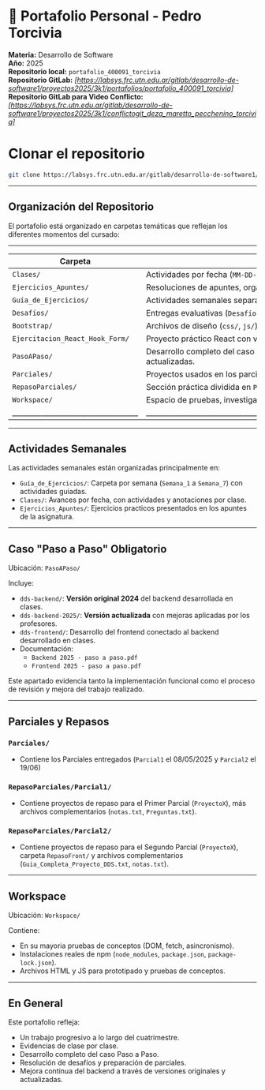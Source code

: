 # 📘 Portafolio Personal - Pedro Torcivia

**Materia:** Desarrollo de Software  
**Año:** 2025  
**Repositorio local:** `portafolio_400091_torcivia`  
**Repositorio GitLab:** _[https://labsys.frc.utn.edu.ar/gitlab/desarrollo-de-software1/proyectos2025/3k1/portafolios/portafolio_400091_torcivia]_
**Repositorio GitLab para Video Conflicto:** _[https://labsys.frc.utn.edu.ar/gitlab/desarrollo-de-software1/proyectos2025/3k1/conflictogit_deza_maretto_pecchenino_torcivia]_

# Clonar el repositorio
```bash
git clone https://labsys.frc.utn.edu.ar/gitlab/desarrollo-de-software1/proyectos2025/3k1/portafolios/portafolio_400091_torcivia.git
```
---

## Organización del Repositorio

El portafolio está organizado en carpetas temáticas que reflejan los diferentes momentos del cursado:
______________________________________________________________________________________________________________________________________
| Carpeta                           | Contenido principal                                                                            |
|-----------------------------------|------------------------------------------------------------------------------------------------|
| `Clases/`                         | Actividades por fecha (`MM-DD-YY`) con contenidos dados en clase.                              |
| `Ejercicios_Apuntes/`             | Resoluciones de apuntes, organizados por número (`ApunteX`).                                   |
| `Guía_de_Ejercicios/`             | Actividades semanales separadas (Seoarados por `SemanaX`).                                     |
| `Desafíos/`                       | Entregas evaluativas (`Desafío1`, `Desafío2`).                                                 |
| `Bootstrap/`                      | Archivos de diseño (`css/`, `js/`) para uso en proyectos web.                                  |
| `Ejercitacion_React_Hook_Form/`   | Proyecto práctico React con validación de formularios. Incluye `frontend/` y `backend/`.       |
| `PasoAPaso/`                      | Desarrollo completo del caso obligatorio Paso a Paso, con versiones originales y actualizadas. |
| `Parciales/`                      | Proyectos usados en los parciales.                                                             |
| `RepasoParciales/`                | Sección práctica dividida en `Parcial1/` y `Parcial2/`.                                        |
| `Workspace/`                      | Espacio de pruebas, investigaciones y entorno de desarrollo.                                   |
|___________________________________|________________________________________________________________________________________________|
---

## Actividades Semanales

Las actividades semanales están organizadas principalmente en:

- `Guía_de_Ejercicios/`: Carpeta por semana (`Semana_1` a `Semana_7`) con actividades guiadas.
- `Clases/`: Avances por fecha, con actividades y anotaciones por clase.
- `Ejercicios_Apuntes/`: Ejercicios practicos presentados en los apuntes de la asignatura.

---

## Caso "Paso a Paso" Obligatorio

Ubicación: `PasoAPaso/`

Incluye:

- `dds-backend/`: **Versión original 2024** del backend desarrollada en clases.
- `dds-backend-2025/`: **Versión actualizada** con mejoras aplicadas por los profesores.
- `dds-frontend/`: Desarrollo del frontend conectado al backend desarrollado en clases.
- Documentación:
  - `Backend 2025 - paso a paso.pdf`
  - `Frontend 2025 - paso a paso.pdf`

Este apartado evidencia tanto la implementación funcional como el proceso de revisión y mejora del trabajo realizado.

---

## Parciales y Repasos

### `Parciales/`
- Contiene los Parciales entregados (`Parcial1` el 08/05/2025 y `Parcial2` el 19/06)

### `RepasoParciales/Parcial1/`
- Contiene proyectos de repaso para el Primer Parcial (`ProyectoX`), más archivos complementarios (`notas.txt`, `Preguntas.txt`).

### `RepasoParciales/Parcial2/`
- Contiene proyectos de repaso para el Segundo Parcial (`ProyectoX`), carpeta `RepasoFront/` y archivos complementarios (`Guia_Completa_Proyecto_DDS.txt`, `notas.txt`).

---

## Workspace

Ubicación: `Workspace/`

Contiene:

- En su mayoria pruebas de conceptos (DOM, fetch, asincronismo).
- Instalaciones reales de npm (`node_modules`, `package.json`, `package-lock.json`).
- Archivos HTML y JS para prototipado y pruebas de conceptos.

---

## En General

Este portafolio refleja:

- Un trabajo progresivo a lo largo del cuatrimestre.
- Evidencias de clase por clase.
- Desarrollo completo del caso Paso a Paso.
- Resolución de desafíos y preparación de parciales.
- Mejora continua del backend a través de versiones originales y actualizadas.

